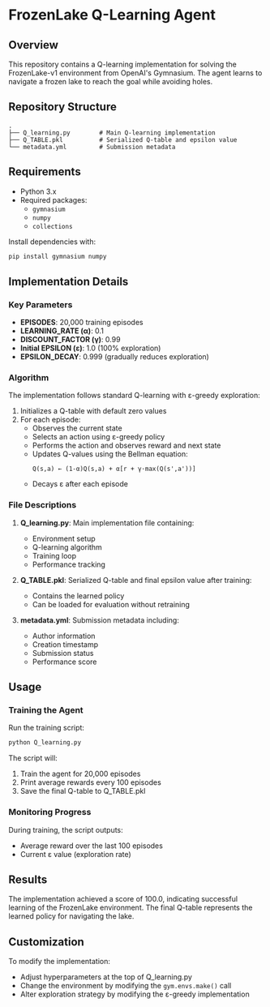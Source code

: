 # FrozenLake Q-Learning Agent

## Overview

This repository contains a Q-learning implementation for solving the FrozenLake-v1 environment from OpenAI's Gymnasium. The agent learns to navigate a frozen lake to reach the goal while avoiding holes.

## Repository Structure

```
.
├── Q_learning.py        # Main Q-learning implementation
├── Q_TABLE.pkl          # Serialized Q-table and epsilon value
└── metadata.yml         # Submission metadata
```

## Requirements

- Python 3.x
- Required packages:
  - `gymnasium`
  - `numpy`
  - `collections`

Install dependencies with:
```bash
pip install gymnasium numpy
```

## Implementation Details

### Key Parameters

- **EPISODES**: 20,000 training episodes
- **LEARNING_RATE (α)**: 0.1
- **DISCOUNT_FACTOR (γ)**: 0.99
- **Initial EPSILON (ε)**: 1.0 (100% exploration)
- **EPSILON_DECAY**: 0.999 (gradually reduces exploration)

### Algorithm

The implementation follows standard Q-learning with ε-greedy exploration:

1. Initializes a Q-table with default zero values
2. For each episode:
   - Observes the current state
   - Selects an action using ε-greedy policy
   - Performs the action and observes reward and next state
   - Updates Q-values using the Bellman equation:
     ```
     Q(s,a) ← (1-α)Q(s,a) + α[r + γ·max(Q(s',a'))]
     ```
   - Decays ε after each episode

### File Descriptions

1. **Q_learning.py**: Main implementation file containing:
   - Environment setup
   - Q-learning algorithm
   - Training loop
   - Performance tracking

2. **Q_TABLE.pkl**: Serialized Q-table and final epsilon value after training:
   - Contains the learned policy
   - Can be loaded for evaluation without retraining

3. **metadata.yml**: Submission metadata including:
   - Author information
   - Creation timestamp
   - Submission status
   - Performance score

## Usage

### Training the Agent

Run the training script:
```bash
python Q_learning.py
```

The script will:
1. Train the agent for 20,000 episodes
2. Print average rewards every 100 episodes
3. Save the final Q-table to Q_TABLE.pkl

### Monitoring Progress

During training, the script outputs:
- Average reward over the last 100 episodes
- Current ε value (exploration rate)

## Results

The implementation achieved a score of 100.0, indicating successful learning of the FrozenLake environment. The final Q-table represents the learned policy for navigating the lake.

## Customization

To modify the implementation:
- Adjust hyperparameters at the top of Q_learning.py
- Change the environment by modifying the `gym.envs.make()` call
- Alter exploration strategy by modifying the ε-greedy implementation
  
